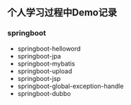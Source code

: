 ## 个人学习过程中Demo记录

### springboot

 - springboot-helloword
 - springboot-jpa
 - springboot-mybatis
 - springboot-upload
 - springboot-jsp
 - springboot-global-exception-handle
 - springboot-dubbo

